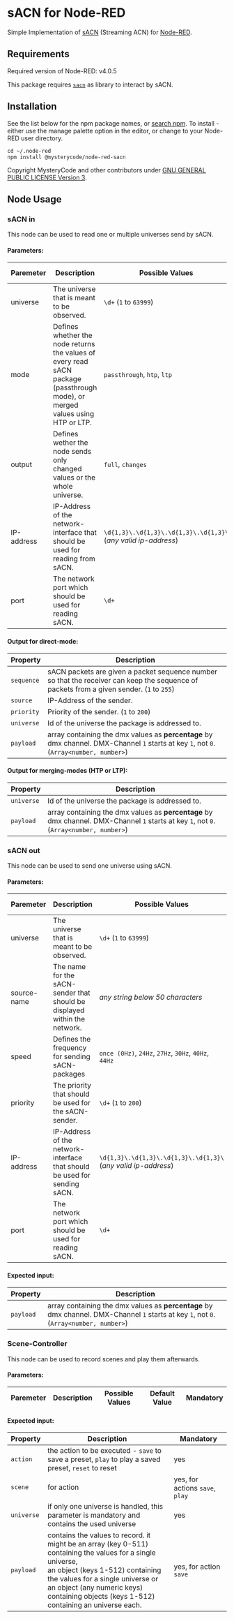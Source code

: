 # sACN for Node-RED

Simple Implementation
of [sACN](https://artisticlicenceintegration.com/technology-brief/technology-resource/sacn-and-art-net/) (Streaming ACN)
for [Node-RED](https://nodered.org).

## Requirements

Required version of Node-RED: v4.0.5

This package requires [`sacn`](https://www.npmjs.com/package/sacn) as library to interact by sACN.

## Installation

See the list below for the
npm package names, or [search npm](https://www.npmjs.org/search?q=node-red-sacn).
To install - either use the manage palette option in the editor, or change to your Node-RED user directory.

    cd ~/.node-red
    npm install @mysterycode/node-red-sacn

Copyright MysteryCode and other contributors under [GNU GENERAL PUBLIC LICENSE Version 3](LICENSE).

## Node Usage

### sACN in

This node can be used to read one or multiple universes send by sACN.

#### Parameters:

| Paremeter  | Description                                                                                                                   | Possible Values                                                | Default Value                | Mandatory |
|------------|-------------------------------------------------------------------------------------------------------------------------------|----------------------------------------------------------------|------------------------------|-----------|
| universe   | The universe that is meant to be observed.                                                                                    | `\d+` (`1` to `63999`)                                         | `1`                          | yes       |
| mode       | Defines whether the node returns the values of every read sACN package (passthrough mode), or merged values using HTP or LTP. | `passthrough`, `htp`, `ltp`                                    | `htp`                        | yes       |
| output     | Defines wether the node sends only changed values or the whole universe.                                                      | `full`, `changes`                                              | `full`                       | yes       |
| IP-address | IP-Address of the network-interface that should be used for reading from sACN.                                                | `\d{1,3}\.\d{1,3}\.\d{1,3}\.\d{1,3}\` (_any valid ip-address_) | _empty_                      | no        |
| port       | The network port which should be used for reading sACN.                                                                       | `\d+`                                                          | _empty_ (defaults to `5568`) | no        |

#### Output for direct-mode:

| Property   | Description                                                                                                                               |
|------------|-------------------------------------------------------------------------------------------------------------------------------------------|
| `sequence` | sACN packets are given a packet sequence number so that the receiver can keep the sequence of packets from a given sender. (`1` to `255`) |
| `source`   | IP-Address of the sender.                                                                                                                 |
| `priority` | Priority of the sender. (`1` to `200`)                                                                                                    |
| `universe` | Id of the universe the package is addressed to.                                                                                           |
| `payload`  | array containing the dmx values as **percentage** by dmx channel. DMX-Channel `1` starts at key `1`, not `0`. (`Array<number, number>`)   |

#### Output for merging-modes (HTP or LTP):

| Property   | Description                                                                                                                             |
|------------|-----------------------------------------------------------------------------------------------------------------------------------------|
| `universe` | Id of the universe the package is addressed to.                                                                                         |
| `payload`  | array containing the dmx values as **percentage** by dmx channel. DMX-Channel `1` starts at key `1`, not `0`. (`Array<number, number>`) |

### sACN out

This node can be used to send one universe using sACN.

#### Parameters:

| Paremeter   | Description                                                               | Possible Values                                                | Default Value                | Mandatory |
|-------------|---------------------------------------------------------------------------|----------------------------------------------------------------|------------------------------|-----------|
| universe    | The universe that is meant to be observed.                                | `\d+` (`1` to `63999`)                                         | `1`                          | yes       |
| source-name | The name for the sACN-sender that should be displayed within the network. | _any string below 50 characters_                               | `Node-RED`                   | yes       |
| speed       | Defines the frequency for sending sACN-packages                           | `once (0Hz)`, `24Hz`, `27Hz`, `30Hz`, `40Hz`, `44Hz`           | `0Hz`                        | yes       |
| priority    | The priority that should be used for the sACN-sender.                     | `\d+` (`1` to `200`)                                           | `100`                        | yes       |
| IP-address  | IP-Address of the network-interface that should be used for sending sACN. | `\d{1,3}\.\d{1,3}\.\d{1,3}\.\d{1,3}\` (_any valid ip-address_) | _empty_                      | no        |
| port        | The network port which should be used for reading sACN.                   | `\d+`                                                          | _empty_ (defaults to `5568`) | no        |

#### Expected input:

| Property  | Description                                                                                                                             |
|-----------|-----------------------------------------------------------------------------------------------------------------------------------------|
| `payload` | array containing the dmx values as **percentage** by dmx channel. DMX-Channel `1` starts at key `1`, not `0`. (`Array<number, number>`) |

### Scene-Controller

This node can be used to record scenes and play them afterwards.

#### Parameters:

| Paremeter   | Description                                                               | Possible Values                                                | Default Value | Mandatory |
|-------------|---------------------------------------------------------------------------|----------------------------------------------------------------|---------------|-----------|

#### Expected input:

| Property   | Description                                                                                                                                                                                                                                                                 | Mandatory                       |
|------------|-----------------------------------------------------------------------------------------------------------------------------------------------------------------------------------------------------------------------------------------------------------------------------|---------------------------------|
| `action`   | the action to be executed - `save` to save a preset, `play` to play a saved preset, `reset` to reset                                                                                                                                                                        | yes                             |
| `scene`    | for action                                                                                                                                                                                                                                                                  | yes, for actions `save`, `play` |
| `universe` | if only one universe is handled, this parameter is mandatory and contains the used universe                                                                                                                                                                                 | yes                             |
| `payload`  | contains the values to record. it might be an array (key 0-511) containing the values for a single universe,<br/>an object (keys 1-512) containing the values for a single universe or<br/>an object (any numeric keys) containing objects (keys 1-512) containing an universe each. | yes, for action `save`          |
